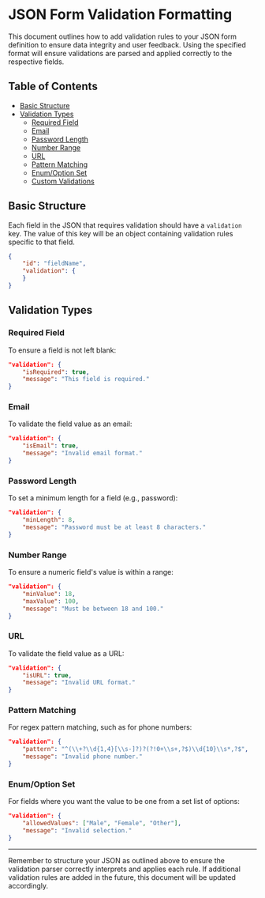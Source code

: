 # JSON Form Validation Formatting

This document outlines how to add validation rules to your JSON form definition to ensure data integrity and user feedback. Using the specified format will ensure validations are parsed and applied correctly to the respective fields.

## Table of Contents

- [Basic Structure](#basic-structure)
- [Validation Types](#validation-types)
    - [Required Field](#required-field)
    - [Email](#email)
    - [Password Length](#password-length)
    - [Number Range](#number-range)
    - [URL](#url)
    - [Pattern Matching](#pattern-matching)
    - [Enum/Option Set](#enumoption-set)
    - [Custom Validations](#custom-validations)

## Basic Structure

Each field in the JSON that requires validation should have a `validation` key. The value of this key will be an object containing validation rules specific to that field.

```json
{
    "id": "fieldName",
    "validation": {
    }
}
```

## Validation Types

### Required Field

To ensure a field is not left blank:

```json
"validation": {
    "isRequired": true,
    "message": "This field is required."
}
```

### Email

To validate the field value as an email:

```json
"validation": {
    "isEmail": true,
    "message": "Invalid email format."
}
```

### Password Length

To set a minimum length for a field (e.g., password):

```json
"validation": {
    "minLength": 8,
    "message": "Password must be at least 8 characters."
}
```

### Number Range

To ensure a numeric field's value is within a range:

```json
"validation": {
    "minValue": 18,
    "maxValue": 100,
    "message": "Must be between 18 and 100."
}
```

### URL

To validate the field value as a URL:

```json
"validation": {
    "isURL": true,
    "message": "Invalid URL format."
}
```

### Pattern Matching

For regex pattern matching, such as for phone numbers:

```json
"validation": {
    "pattern": "^(\\+?\\d{1,4}[\\s-]?)?(?!0+\\s+,?$)\\d{10}\\s*,?$",
    "message": "Invalid phone number."
}
```

### Enum/Option Set

For fields where you want the value to be one from a set list of options:

```json
"validation": {
    "allowedValues": ["Male", "Female", "Other"],
    "message": "Invalid selection."
}
```

---

Remember to structure your JSON as outlined above to ensure the validation parser correctly interprets and applies each rule. If additional validation rules are added in the future, this document will be updated accordingly.
